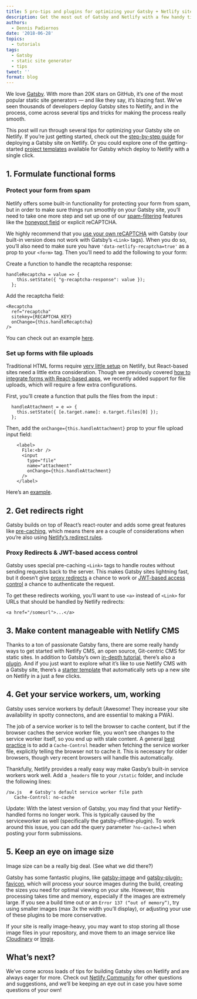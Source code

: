 ```yaml
---
title: 5 pro-tips and plugins for optimizing your Gatsby + Netlify site
description: Get the most out of Gatsby and Netlify with a few handy tips for your setup.
authors:
  - Dennis Padiernos
date: '2018-06-28'
topics:
  - tutorials
tags:
  - Gatsby
  - static site generator
  - tips
tweet: ''
format: blog
---
```

We love [Gatsby](https://github.com/gatsbyjs/gatsby). With more than 20K stars on GitHub, it’s one of the most popular static site generators — and like they say, it’s blazing fast. We’ve seen thousands of developers deploy Gatsby sites to Netlify, and in the process, come across several tips and tricks for making the process really smooth.

This post will run through several tips for optimizing your Gatsby site on Netlify. If you’re just getting started, check out the [step-by-step guide](https://www.netlify.com/blog/2016/02/24/a-step-by-step-guide-gatsby-on-netlify/) for deploying a Gatsby site on Netlify. Or you could explore one of the getting-started [project templates](https://templates.netlify.com/tags/gatsby) available for Gatsby which deploy to Netlify with a single click.

## 1. Formulate functional forms

### Protect your form from spam

Netlify offers some built-in functionality for protecting your form from spam, but in order to make sure things run smoothly on your Gatsby site, you’ll need to take one more step and set up one of our [spam-filtering](https://www.netlify.com/docs/form-handling/#spam-filtering) features like the [honeypot field](https://www.netlify.com/docs/form-handling/#honeypot-field) or explicit reCAPTCHA.

We highly recommend that you [use your own re](https://www.netlify.com/docs/form-handling/#custom-recaptcha-2-with-your-own-settings)[CAPTCHA](https://www.netlify.com/docs/form-handling/#custom-recaptcha-2-with-your-own-settings) with Gatsby (our built-in version does not work with Gatsby’s `<Link>` tags).  When you do so, you’ll also need to make sure you have `'data-netlify-recaptcha=true'` as a prop to your `<form>` tag. Then you’ll need to add the following to your form:

Create a function to handle the recaptcha response:

```
handleRecaptcha = value => {
    this.setState({ "g-recaptcha-response": value });
  };
```

Add the recaptcha field:

```
<Recaptcha
  ref="recaptcha"
  sitekey={RECAPTCHA_KEY}
  onChange={this.handleRecaptcha}
/>
```

You can check out an example [here](https://github.com/imorente/gatsby-netlify-form-example/blob/master/src/pages/recaptcha.js).

### Set up forms with file uploads

Traditional HTML forms require [very little setup](https://www.netlify.com/docs/form-handling/) on Netlify, but React-based sites need a little extra consideration. Though we previously covered [how to integrate forms with React-based apps](https://www.netlify.com/blog/2017/07/20/how-to-integrate-netlifys-form-handling-in-a-react-app/), we recently added support for file uploads, which will require a few extra configurations.

First, you’ll create a function that pulls the files from the input :

```
  handleAttachment = e => {
    this.setState({ [e.target.name]: e.target.files[0] });
  };
```

Then, add the `onChange={this.handleAttachment}` prop to your file upload input field:

```
    <label>
      File:<br />
      <input
        type="file"
        name="attachment"
        onChange={this.handleAttachment}
      />
    </label>
```

Here’s an [example](https://github.com/imorente/gatsby-netlify-form-example/blob/master/src/pages/file-upload.js).

## 2. Get redirects right

Gatsby builds on top of React’s react-router and adds some great features like [pre-caching](https://www.gatsbyjs.org/blog/gatsbygram-case-study/#client-routing-and-pre-caching), which means there are a couple of considerations when you’re also using [Netlify’s redirect rules](https://www.netlify.com/docs/redirects/).

### Proxy Redirects & JWT-based access control

Gatsby uses special pre-caching `<Link>` tags to handle routes without sending requests back to the server. This makes Gatsby sites lightning fast, but it doesn’t give [proxy redirects](https://www.netlify.com/docs/redirects/#proxying) a chance to work or [JWT-based access control](https://www.netlify.com/docs/redirects/#role-based-redirect-rules) a chance to authenticate the request.

To get these redirects working, you’ll want to use `<a>` instead of `<Link>` for URLs that should be handled by Netlify redirects:

```
<a href="/someurl">...</a>
```

## 3. Make content manageable with Netlify CMS

Thanks to a ton of passionate Gatsby fans, there are some really handy ways to get started with Netlify CMS, an open source, Git-centric CMS for static sites. In addition to Gatsby’s own [in-depth tutorial](https://www.gatsbyjs.org/docs/netlify-cms/), there’s also a [plugin](https://www.gatsbyjs.org/packages/gatsby-plugin-netlify-cms). And if you just want to explore what it’s like to use Netlify CMS with a Gatsby site, there’s a [starter template](https://www.netlifycms.org/docs/start-with-a-template/) that automatically sets up a new site on Netlify in a just a few clicks.

## 4. Get your service workers, um, working

Gatsby uses service workers by default (Awesome! They increase your site availability in spotty connectons, and are essential to making a PWA).

The job of a service worker is to tell the browser to cache content, but if the browser caches the service worker file, you won’t see changes to the service worker itself, so you end up with stale content. A general [best practice](https://github.com/w3c/ServiceWorker/issues/893) is to add a `Cache-Control` header when fetching the service worker file, explicitly telling the browser not to cache it. This is necessary for older browsers, though very recent browsers will handle this automatically.

Thankfully, Netlify provides a really easy way make Gasby’s built-in service workers work well. Add a  `_headers` file to your `/static` folder, and include the following lines:

```
/sw.js   # Gatsby's default service worker file path
   Cache-Control: no-cache
```

Update: With the latest version of Gatsby, you may find that your Netlify-handled forms no longer work. This is typically caused by the serviceworker as well (specifically the gatsby-offline-plugin). To work around this issue, you can add the query parameter `?no-cache=1` when posting your form submissions.

## 5. Keep an eye on image size

Image size can be a really big deal. (See what we did there?)

Gatsby has some fantastic plugins, like [gatsby-image](https://www.gatsbyjs.org/packages/gatsby-image/) and [gatsby-plugin-favicon](https://www.npmjs.com/package/gatsby-plugin-favicon), which will process your source images during the build, creating the sizes you need for optimal viewing on your site. However, this processing takes time and memory, especially if the images are extremely large. If you see a build time out or an `Error 137 (“out of memory”)`, try using smaller images (max 3x the width you’ll display), or adjusting your use of these plugins to be more conservative.

If your site is really image-heavy, you may want to stop storing all those image files in your repository, and move them to an image service like [Cloudinary](https://cloudinary.com/) or [Imgix](https://www.imgix.com/).

## What’s next?

We’ve come across loads of tips for building Gatsby sites on Netlify and are always eager for more. Check out [Netlify Community](https://community.netlify.com) for other questions and suggestions, and we’ll be keeping an eye out in case you have some questions of your own!
